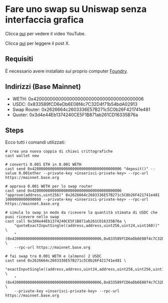 # Fare uno swap su Uniswap senza interfaccia grafica

Clicca [qui](https://x.com/crypto_ita2/status/1891072558646333440) per vedere il video YouTube.

Clicca [qui](https://x.com/crypto_ita2/status/1891072558646333440) per leggere il post X.

## Requisiti

È necessario avere installato sul proprio computer [Foundry](https://book.getfoundry.sh/getting-started/installation).

## Indirizzi (Base Mainnet)

- WETH: 0x4200000000000000000000000000000000000006
- USDC: 0x833589fCD6eDb6E08f4c7C32D4f71b54bdA02913
- Swap Router: 0x2626664c2603336E57B271c5C0b26F421741e481
- Quoter: 0x3d4e44Eb1374240CE5F1B871ab261CD16335B76a

## Steps

Ecco tutti i comandi utilizzati:

```shell
# crea una nuova coppia di chiavi crittografiche
cast wallet new
```

```shell
# converti 0.001 ETH in 0.001 WETH
cast send 0x4200000000000000000000000000000000000006 "deposit()" --value 0.001ether --private-key <inserisci-private-key> --rpc-url https://mainnet.base.org
```

```shell
# approva 0.001 WETH per lo swap router
cast send 0x4200000000000000000000000000000000000006 "approve(address,uint256)" 0x2626664c2603336E57B271c5C0b26F421741e481 1000000000000000 --private-key <inserisci-private-key> --rpc-url https://mainnet.base.org
```

```shell
# simula lo swap in modo da ricevere la quantità stimata di USDC che puoi ricevere nello swap
cast call 0x3d4e44Eb1374240CE5F1B871ab261CD16335B76a \
    "quoteExactInputSingle((address,address,uint256,uint24,uint160))" \
    "(0x4200000000000000000000000000000000000006,0x833589fCD6eDb6E08f4c7C32D4f71b54bdA02913,1000000000000000,500,0)" \
    --rpc-url https://mainnet.base.org
```

```shell
# fai swap tra 0.001 WETH e (almeno) 2 USDC
cast send 0x2626664c2603336E57B271c5C0b26F421741e481 \
    "exactInputSingle((address,address,uint24,address,uint256,uint256,uint160))" \
    "(0x4200000000000000000000000000000000000006,0x833589fCD6eDb6E08f4c7C32D4f71b54bdA02913,500,0xfFBc6a00CB92049a3fCEC786BE173638867D34B6,1000000000000000,2000000,0)" \
    --private-key <inserisci-private-key> --rpc-url https://mainnet.base.org
```
